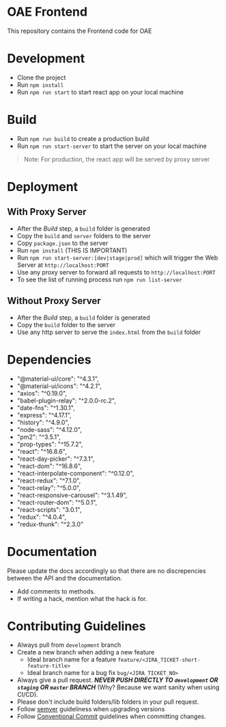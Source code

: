 # OAE Frontend

This repository contains the Frontend code for OAE

# Development

* Clone the project
* Run `npm install`
* Run `npm run start` to start react app on your local machine

# Build

* Run `npm run build` to create a production build
* Run `npm run start-server` to start the server on your local machine
> Note: For production, the react app will be served by proxy server

# Deployment

## With Proxy Server

* After the *Build* step, a `build` folder is generated
* Copy the `build` and `server` folders to the server
* Copy `package.json` to the server
* Run `npm install` (THIS IS IMPORTANT)
* Run `npm run start-server:[dev|stage|prod]` which will trigger the Web Server at `http://localhost:PORT`
* Use any proxy server to forward all requests to `http://localhost:PORT`
* To see the list of running process run `npm run list-server`

## Without Proxy Server

* After the *Build* step, a `build` folder is generated
* Copy the `build` folder to the server
* Use any http server to serve the `index.html` from the `build` folder

# Dependencies

* "@material-ui/core": "^4.3.1",
* "@material-ui/icons": "^4.2.1",
* "axios": "^0.19.0",
* "babel-plugin-relay": "^2.0.0-rc.2",
* "date-fns": "^1.30.1",
* "express": "^4.17.1",
* "history": "^4.9.0",
* "node-sass": "^4.12.0",
* "pm2": "^3.5.1",
* "prop-types": "^15.7.2",
* "react": "^16.8.6",
* "react-day-picker": "^7.3.1",
* "react-dom": "^16.8.6",
* "react-interpolate-component": "^0.12.0",
* "react-redux": "^7.1.0",
* "react-relay": "^5.0.0",
* "react-responsive-carousel": "^3.1.49",
* "react-router-dom": "^5.0.1",
* "react-scripts": "3.0.1",
* "redux": "^4.0.4",
* "redux-thunk": "^2.3.0"

# Documentation

Please update the docs accordingly so that there are no discrepencies between the API and the documentation.

* Add comments to methods.
* If writing a hack, mention what the hack is for.

# Contributing Guidelines

* Always pull from `development` branch
* Create a new branch when adding a new feature
	* Ideal branch name for a feature `feature/<JIRA_TICKET-short-feature-title>`
	* Ideal branch name for a bug fix `bug/<JIRA_TICKET_NO>`
* Always give a pull request. ***NEVER PUSH DIRECTLY TO `development` OR `staging` OR `master` BRANCH*** (Why? Because we want sanity when using CI/CD).
* Please don't include build folders/lib folders in your pull request.
* Follow [semver](https://semver.org/) guideliness when upgrading versions
* Follow [Conventional Commit](https://www.conventionalcommits.org/en/v1.0.0-beta.2/) guidelines when committing changes.
